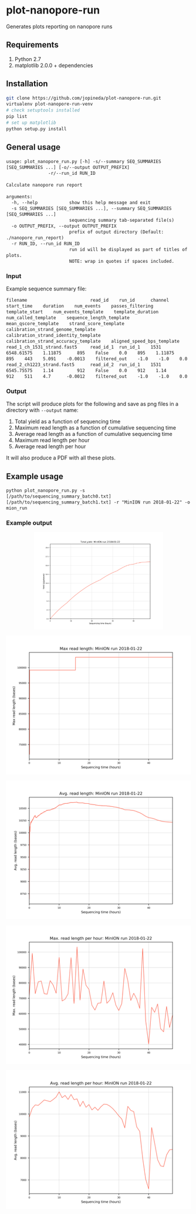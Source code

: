 # plot-nanopore-run
Generates plots reporting on nanopore runs

## Requirements

1. Python 2.7
2. matplotlib 2.0.0 + dependencies

## Installation

```bash
git clone https://github.com/jopineda/plot-nanopore-run.git
virtualenv plot-nanopore-run-venv
# check setuptools installed
pip list
# set up matplotlib
python setup.py install
```

## General usage

```
usage: plot_nanopore_run.py [-h] -s/--summary SEQ_SUMMARIES [SEQ_SUMMARIES ...] [-o/--output OUTPUT_PREFIX]
                -r/--run_id RUN_ID

Calculate nanopore run report

arguments:
  -h, --help            show this help message and exit
  -s SEQ_SUMMARIES [SEQ_SUMMARIES ...], --summary SEQ_SUMMARIES [SEQ_SUMMARIES ...]
                        sequencing summary tab-separated file(s)
  -o OUTPUT_PREFIX, --output OUTPUT_PREFIX
                        prefix of output directory (Default: ./nanopore_run_report)
  -r RUN_ID, --run_id RUN_ID
                        run id will be displayed as part of titles of plots.
                        NOTE: wrap in quotes if spaces included.
```

### Input

Example sequence summary file:

```
filename                        read_id    run_id      channel start_time    duration    num_events    passes_filtering    template_start    num_events_template    template_duration    num_called_template    sequence_length_template    mean_qscore_template    strand_score_template    calibration_strand_genome_template    calibration_strand_identity_template    calibration_strand_accuracy_template    aligned_speed_bps_template
read_1_ch_1531_strand.fast5     read_id_1  run_id_1    1531    6548.61575    1.11875      895    False    0.0    895    1.11875    895    443    5.091    -0.0013    filtered_out    -1.0    -1.0    0.0
read_2_ch1223_strand.fast5      read_id_2  run_id_1    1531    6545.75575    1.14         912    False    0.0    912    1.14       912    511    4.7      -0.0012    filtered_out    -1.0    -1.0    0.0
```

### Output 

The script will produce plots for the following and save as png files in a directory with `--output` name:
1. Total yield as a function of sequencing time
2. Maximum read length as a function of cumulative sequencing time
3. Average read length as a function of cumulative sequencing time
4. Maximum read length per hour
5. Average read length per hour

It will also produce a PDF with all these plots.

## Example usage

```
python plot_nanopore_run.py -s [/path/to/sequencing_summary_batch0.txt] [/path/to/sequencing_summary_batch1.txt] -r "MinION run 2018-01-22" -o mion_run
```

### Example output

<p align="center"><img src="example_plots/mion_run/total_yield.png" alt="total yield" width="70%"></p>

![Max read length](example_plots/mion_run/max_read_length.png)  <!-- .element height="50%" width="50%" -->

![Avg read length](example_plots/mion_run/avg_read_length.png)  <!-- .element height="50%" width="50%" -->

![Max read length per hour](example_plots/mion_run/max_read_length_per_hour.png)

![Avg read length per hour](example_plots/mion_run/avg_read_length_per_hour.png)
